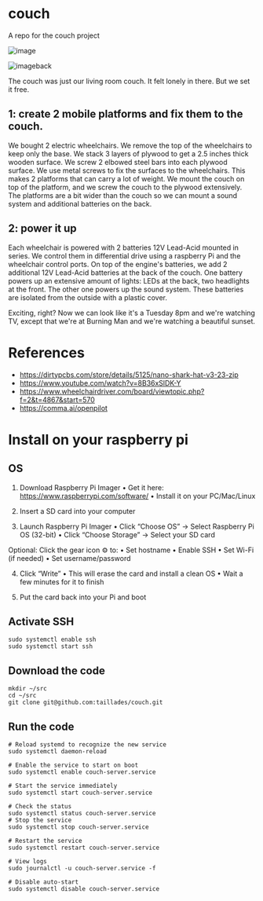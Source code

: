 # couch
A repo for the couch project

![image](https://github.com/user-attachments/assets/8733a3e6-5d20-4e4f-abc9-e3c5d363d6f4)

![imageback](https://github.com/user-attachments/assets/67efe485-e7da-493e-9dc1-1bf8361e372d)

The couch was just our living room couch. It felt lonely in there. But we set it free.

## 1: create 2 mobile platforms and fix them to the couch.
We bought 2 electric wheelchairs. We remove the top of the wheelchairs to keep only the base. We stack 3 layers of plywood to get a 2.5 inches thick wooden surface. We screw 2 elbowed steel bars into each plywood surface. We use metal screws to fix the surfaces to the wheelchairs. This makes 2 platforms that can carry a lot of weight. We mount the couch on top of the platform, and we screw the couch to the plywood extensively. The platforms are a bit wider than the couch so we can mount a sound system and additional batteries on the back. 

## 2: power it up
Each wheelchair is powered with 2 batteries 12V Lead-Acid mounted in series. We control them in differential drive using a raspberry Pi and the wheelchair control ports. On top of the engine's batteries, we add 2 additional 12V Lead-Acid batteries at the back of the couch. One battery powers up an extensive amount of lights: LEDs at the back, two headlights at the front. The other one powers up the sound system. These batteries are isolated from the outside with a plastic cover.

Exciting, right? Now we can look like it's a Tuesday 8pm and we're watching TV, except that we're at Burning Man and we're watching a beautiful sunset.

# References

- https://dirtypcbs.com/store/details/5125/nano-shark-hat-v3-23-zip
- https://www.youtube.com/watch?v=8B36xSlDK-Y
- https://www.wheelchairdriver.com/board/viewtopic.php?f=2&t=4867&start=570
- https://comma.ai/openpilot

# Install on your raspberry pi

## OS

1. Download Raspberry Pi Imager
	•	Get it here: https://www.raspberrypi.com/software/
	•	Install it on your PC/Mac/Linux

2. Insert a SD card into your computer

3. Launch Raspberry Pi Imager
	•	Click “Choose OS” → Select Raspberry Pi OS (32-bit)
	•	Click “Choose Storage” → Select your SD card

Optional: Click the gear icon ⚙️ to:
	•	Set hostname
	•	Enable SSH
	•	Set Wi-Fi (if needed)
	•	Set username/password

4. Click “Write”
	•	This will erase the card and install a clean OS
	•	Wait a few minutes for it to finish

5. Put the card back into your Pi and boot

## Activate SSH
```
sudo systemctl enable ssh
sudo systemctl start ssh
```

## Download the code

```
mkdir ~/src
cd ~/src
git clone git@github.com:taillades/couch.git
```

## Run the code
```
# Reload systemd to recognize the new service
sudo systemctl daemon-reload

# Enable the service to start on boot
sudo systemctl enable couch-server.service

# Start the service immediately
sudo systemctl start couch-server.service

# Check the status
sudo systemctl status couch-server.service
# Stop the service
sudo systemctl stop couch-server.service

# Restart the service
sudo systemctl restart couch-server.service

# View logs
sudo journalctl -u couch-server.service -f

# Disable auto-start
sudo systemctl disable couch-server.service
```
